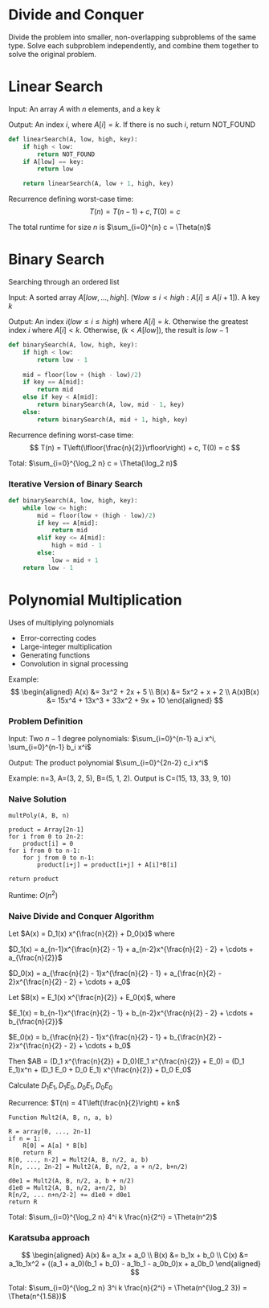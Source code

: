 # Divide and Conquer

Divide the problem into smaller, non-overlapping subproblems of the same type. Solve each subproblem independently, and combine them together to solve the original problem.

# Linear Search

Input: An array $A$ with $n$ elements, and a key $k$

Output: An index $i$, where $A[i] = k$. If there is no such $i$, return NOT_FOUND

```python
def linearSearch(A, low, high, key):
    if high < low:
        return NOT_FOUND
    if A[low] == key:
        return low

    return linearSearch(A, low + 1, high, key)
```

Recurrence defining worst-case time: 
$$
T(n) = T(n-1) + c, T(0) = c
$$

The total runtime for size $n$ is $\sum_{i=0}^{n} c  = \Theta(n)$

# Binary Search

Searching through an ordered list

Input: A sorted array $A[low, ..., high]$. ($\forall low \le i < high: A[i] \le A[i+1]$). A key $k$

Output: An index $i (low \le i \le high)$ where $A[i] = k$. Otherwise the greatest index $i$ where $A[i] < k$. Otherwise, ($k < A[low]$), the result is $low - 1$

```python
def binarySearch(A, low, high, key):
    if high < low:
        return low - 1
    
    mid = floor(low + (high - low)/2)
    if key == A[mid]:
        return mid
    else if key < A[mid]:
        return binarySearch(A, low, mid - 1, key)
    else:
        return binarySearch(A, mid + 1, high, key)
```

Recurrence defining worst-case time:
$$
T(n) = T\left(\lfloor{\frac{n}{2}}\rfloor\right) + c, T(0) = c
$$

Total: $\sum_{i=0}^{\log_2 n} c = \Theta(\log_2 n)$

### Iterative Version of Binary Search

```python
def binarySearch(A, low, high, key):
    while low <= high:
        mid = floor(low + (high - low)/2)
        if key == A[mid]:
            return mid
        elif key <= A[mid]:
            high = mid - 1
        else:
            low = mid + 1
    return low - 1
```

# Polynomial Multiplication

Uses of multiplying polynomials
- Error-correcting codes
- Large-integer multiplication
- Generating functions
- Convolution in signal processing

Example:
$$
\begin{aligned}
A(x) &= 3x^2 + 2x + 5 \\
B(x) &= 5x^2 + x + 2 \\
A(x)B(x) &= 15x^4 + 13x^3 + 33x^2 + 9x + 10
\end{aligned}
$$

### Problem Definition
Input: Two $n-1$ degree polynomials: $\sum_{i=0}^{n-1} a_i x^i, \sum_{i=0}^{n-1} b_i x^i$

Output: The product polynomial $\sum_{i=0}^{2n-2} c_i x^i$

Example: n=3, A=(3, 2, 5), B=(5, 1, 2). Output is C=(15, 13, 33, 9, 10)

### Naive Solution
```
multPoly(A, B, n)

product = Array[2n-1]
for i from 0 to 2n-2:
    product[i] = 0
for i from 0 to n-1:
    for j from 0 to n-1:
        product[i+j] = product[i+j] + A[i]*B[i]

return product
```

Runtime: $O(n^2)$

### Naive Divide and Conquer Algorithm

Let $A(x) = D_1(x) x^{\frac{n}{2}} + D_0(x)$ where 

$D_1(x) = a_{n-1}x^{\frac{n}{2} - 1} + a_{n-2}x^{\frac{n}{2} - 2} + \cdots + a_{\frac{n}{2}}$

$D_0(x) = a_{\frac{n}{2} - 1}x^{\frac{n}{2} - 1} + a_{\frac{n}{2} - 2}x^{\frac{n}{2} - 2} + \cdots + a_0$

Let $B(x) = E_1(x) x^{\frac{n}{2}} + E_0(x)$, where

$E_1(x) = b_{n-1}x^{\frac{n}{2} - 1} + b_{n-2}x^{\frac{n}{2} - 2} + \cdots + b_{\frac{n}{2}}$

$E_0(x) = b_{\frac{n}{2} - 1}x^{\frac{n}{2} - 1} + b_{\frac{n}{2} - 2}x^{\frac{n}{2} - 2} + \cdots + b_0$

Then $AB = (D_1 x^{\frac{n}{2}} + D_0)(E_1 x^{\frac{n}{2}} + E_0) = (D_1 E_1)x^n + (D_1 E_0 + D_0 E_1) x^{\frac{n}{2}} + D_0 E_0$

Calculate $D_1 E_1, D_1 E_0, D_0 E_1,  D_0 E_0$

Recurrence: $T(n) = 4T\left(\frac{n}{2}\right) + kn$

```
Function Mult2(A, B, n, a, b)

R = array[0, ..., 2n-1]
if n = 1:
    R[0] = A[a] * B[b]
    return R
R[0, ..., n-2] = Mult2(A, B, n/2, a, b)
R[n, ..., 2n-2] = Mult2(A, B, n/2, a + n/2, b+n/2)

d0e1 = Mult2(A, B, n/2, a, b + n/2)
d1e0 = Mult2(A, B, n/2, a+n/2, b)
R[n/2, ... n+n/2-2] += d1e0 + d0e1
return R
```

Total: $\sum_{i=0}^{\log_2 n} 4^i k \frac{n}{2^i} = \Theta(n^2)$

### Karatsuba approach

$$
\begin{aligned}
A(x) &= a_1x + a_0 \\
B(x) &= b_1x + b_0 \\
C(x) &= a_1b_1x^2 + ((a_1 + a_0)(b_1 + b_0) - a_1b_1 - a_0b_0)x + a_0b_0
\end{aligned}
$$

Total: $\sum_{i=0}^{\log_2 n} 3^i k \frac{n}{2^i} = \Theta(n^{\log_2 3}) = \Theta(n^{1.58})$